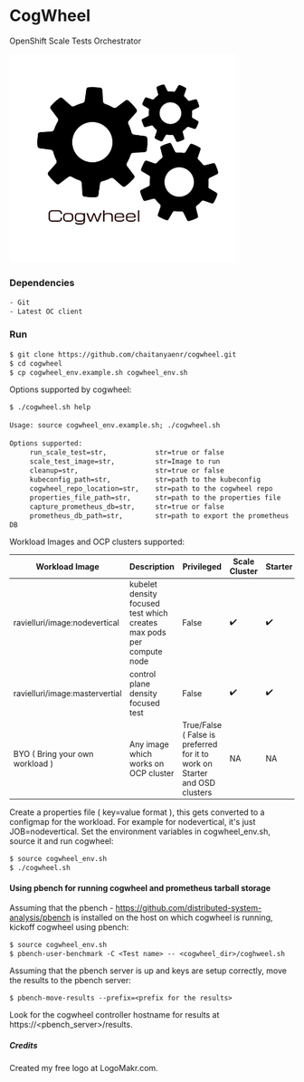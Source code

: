# CogWheel
OpenShift Scale Tests Orchestrator

![Alt text](logo/cogwheel.png)

### Dependencies
```
- Git
- Latest OC client
```

### Run
```
$ git clone https://github.com/chaitanyaenr/cogwheel.git
$ cd cogwheel
$ cp cogwheel_env.example.sh cogwheel_env.sh 
```

Options supported by cogwheel:
```
$ ./cogwheel.sh help

Usage: source cogwheel_env.example.sh; ./cogwheel.sh

Options supported:
	 run_scale_test=str,            str=true or false
	 scale_test_image=str,          str=Image to run
	 cleanup=str,                   str=true or false
	 kubeconfig_path=str,           str=path to the kubeconfig
	 cogwheel_repo_location=str,    str=path to the cogwheel repo
	 properties_file_path=str,      str=path to the properties file
	 capture_prometheus_db=str,     str=true or false
	 prometheus_db_path=str,        str=path to export the prometheus DB
```

Workload Images and OCP clusters supported:

Workload Image | Description | Privileged | Scale Cluster | Starter | OSD |
----- | ----------- | ---------- | ------------- | ------- | --- |
ravielluri/image:nodevertical | kubelet density focused test which creates max pods per compute node | False | :heavy_check_mark: | :heavy_check_mark: | :heavy_check_mark: |
ravielluri/image:mastervertial | control plane density focused test | False | :heavy_check_mark: | :heavy_check_mark: | :heavy_check_mark: |
BYO ( Bring your own workload ) | Any image which works on OCP cluster | True/False ( False is preferred for it to work on Starter and OSD clusters | NA | NA | NA |

Create a properties file ( key=value format ), this gets converted to a configmap for the workload. For example for nodevertical, it's just JOB=nodevertical. Set the environment variables in cogwheel_env.sh, source it and run cogwheel:
```
$ source cogwheel_env.sh
$ ./cogwheel.sh
```

#### Using pbench for running cogwheel and prometheus tarball storage

Assuming that the pbench - https://github.com/distributed-system-analysis/pbench is installed on the host on which cogwheel is running, kickoff cogwheel using pbench:

```
$ source cogwheel_env.sh
$ pbench-user-benchmark -C <Test name> -- <cogwheel_dir>/coghweel.sh
```

Assuming that the pbench server is up and keys are setup correctly, move the results to the pbench server:
```
$ pbench-move-results --prefix=<prefix for the results>
```
Look for the cogwheel controller hostname for results at https://<pbench_server>/results.

##### Credits
Created my free logo at LogoMakr.com.
